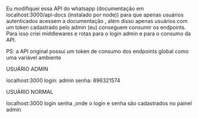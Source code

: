 

Eu modifiquei essa API do whatsapp (documentação em localhost:3000/api-docs (instalado por node)) para que apenas usuários autenticados acessem a documentação
, além disso apenas usuários com um token cadastrado pelo admin (eu) conseguem consumir os endpoints. Para isso criei middlewares e rotas para o login admin e para o consumo da API.

PS: a API original possui um token de consumo dos endpoints global como uma variável ambiente

USUÁRIO ADMIN

localhost:3000
login: admin
senha: 896321574

USUÁRIO NORMAL

localhost:3000
login
senha
,onde o login e senha são cadastrados no painel admin
